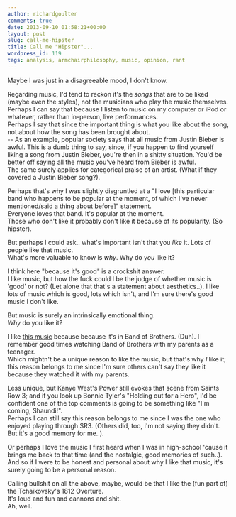```yaml
---
author: richardgoulter
comments: true
date: 2013-09-10 01:58:21+00:00
layout: post
slug: call-me-hipster
title: Call me "Hipster"...
wordpress_id: 119
tags: analysis, armchairphilosophy, music, opinion, rant
---
```


Maybe I was just in a disagreeable mood, I don't know.

Regarding music, I'd tend to reckon it's the _songs_ that are to be liked (maybe even the styles), not the musicians who play the music themselves.  
Perhaps I can say that because I listen to music on my computer or iPod or whatever, rather than in-person, live performances.  
Perhaps I say that since the important thing is what you like about the song, not about how the song has been brought about.  
-- As an example, popular society says that all music from Justin Bieber is awful. This is a dumb thing to say, since, if you happen to find yourself liking a song from Justin Bieber, you're then in a shitty situation. You'd be better off saying all the music you've heard from Bieber is awful.  
The same surely applies for categorical praise of an artist. (What if they covered a Justin Bieber song?).

Perhaps that's why I was slightly disgruntled at a "I love [this particular band who happens to be popular at the moment, of which I've never mentioned/said a thing about before]" statement.  
Everyone loves that band. It's popular at the moment.  
Those who don't like it probably don't like it because of its popularity. (So hipster).

But perhaps I could ask.. what's important isn't that you _like_ it. Lots of people like that music.  
What's more valuable to know is _why_. Why do _you_ like it?

I think here "because it's good" is a crockshit answer.  
I like music, but how the fuck could I be the judge of whether music is 'good' or not? (Let alone that that's a statement about aesthetics..). I like lots of music which is good, lots which isn't, and I'm sure there's good music I don't like.

But music is surely an intrinsically emotional thing.  
_Why_ do you like it?

I like [this music](http://www.youtube.com/watch?v=lwti4feAA6k) because because it's in Band of Brothers. (Duh). I remember good times watching Band of Brothers with my parents as a teenager.  
Which mightn't be a unique reason to like the music, but that's why _I_ like it; this reason belongs to me since I'm sure others can't say they like it because they watched it with my parents.

Less unique, but Kanye West's Power still evokes that scene from Saints Row 3; and if you look up Bonnie Tyler's "Holding out for a Hero", I'd be confident one of the top comments is going to be something like "I'm coming, Shaundi!".  
Perhaps I can still say this reason belongs to me since I was the one who enjoyed playing through SR3. (Others did, too, I'm not saying they didn't. But it's a good memory for me..).

Or perhaps I love the music I first heard when I was in high-school 'cause it brings me back to that time (and the nostalgic, good memories of such..).  
And so if I were to be honest and personal about why I like that music, it's surely going to be a personal reason.

Calling bullshit on all the above, maybe, would be that I like the (fun part of) the Tchaikovsky's 1812 Overture.  
It's loud and fun and cannons and shit.  
Ah, well.
